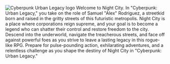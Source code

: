 ![Cyberpunk Urban Legacy logo](https://github.com/pslib-cz/2022-p2a-prg-big-bad-project-PeterHonzejk/assets/91247580/314c006f-e1f4-4a05-a3a9-b5036891b8b3)
Welcome to Night City. In "Cyberpunk: Urban Legacy," you take on the role of Samuel "Alex" Rodriguez, a streetkid born and raised in the gritty streets of this futuristic metropolis. Night City is a place where corporations reign supreme, and your goal is to become a legend who can shatter their control and restore freedom to the city. Descend into the underworld, navigate the treacherous streets, and face off against powerful foes as you strive to leave a lasting legacy in this rogue-like RPG. Prepare for pulse-pounding action, exhilarating adventures, and a relentless challenge as you shape the destiny of Night City in "Cyberpunk: Urban Legacy."
